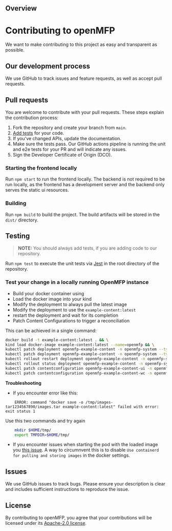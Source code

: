 ## Overview

# Contributing to openMFP
We want to make contributing to this project as easy and transparent as possible.

## Our development process
We use GitHub to track issues and feature requests, as well as accept pull requests.

## Pull requests
You are welcome to contribute with your pull requests. These steps explain the contribution process:

1. Fork the repository and create your branch from `main`.
1. [Add tests](#testing) for your code.
1. If you've changed APIs, update the documentation. 
1. Make sure the tests pass. Our GitHub actions pipeline is running the unit and e2e tests for your PR and will indicate any issues.
1. Sign the Developer Certificate of Origin (DCO).

### Starting the frontend locally

Run `npm start` to run the frontend locally.
The backend is not required to be run locally, as the frontend has a development server and the backend only serves the static ui resources.

### Building

Run `npm build` to build the project.
The build artifacts will be stored in the `dist/` directory.

## Testing

> **NOTE:** You should always add tests, if you are adding code to our repository.

Run `npm test` to execute the unit tests via [Jest](https://jestjs.io/) in the root directory of the repository.

### Test your change in a locally running OpenMFP instance

- Build your docker container using
- Load the docker image into your kind
- Modify the deployment to always pull the latest image
- Modify the deployment to use the `example-content:latest`
- restart the deployment and wait for its completion
- Patch Content Configurations to trigger a reconciliation

This can be achieved in a single command:
```bash
docker build -t example-content:latest . && \
kind load docker-image example-content:latest --name=openmfp && \
kubectl patch deployment openmfp-example-content -n openmfp-system --type='json' -p='[{"op": "replace", "path": "/spec/template/spec/containers/0/imagePullPolicy", "value": "IfNotPresent"}]' && \
kubectl patch deployment openmfp-example-content -n openmfp-system --type='json' -p='[{"op": "replace", "path": "/spec/template/spec/containers/0/image", "value": "example-content:latest"}]' && \
kubectl rollout restart deployment openmfp-example-content -n openmfp-system && \
kubectl rollout status deployment openmfp-example-content -n openmfp-system && \
kubectl patch contentconfiguration openmfp-example-content-ui -n openmfp-system --type='json' -p='[{"op": "replace", "path": "/spec/remoteConfiguration/internalUrl", "value": "http://openmfp-example-content.openmfp-system.svc.cluster.local:8080/ui/assets/config.json?r='$(date +%s%3N)'"}]' && \
kubectl patch contentconfiguration openmfp-example-content-wc -n openmfp-system --type='json' -p='[{"op": "replace", "path": "/spec/remoteConfiguration/internalUrl", "value": "http://openmfp-example-content.openmfp-system.svc.cluster.local:8080/wc/assets/config.json?r='$(date +%s%3N)'"}]'
```

**Troubleshooting**
- If you encounter error like this: 
```
    ERROR: command "docker save -o /tmp/images-tar1234567890/images.tar example-content:latest" failed with error: exit status 1
```
   Use this two commands and try again
```sh
    mkdir $HOME/tmp/
    export TMPDIR=$HOME/tmp/ 
```

- If you encounter issues when starting the pod with the loaded image you [this issue](https://github.com/kubernetes-sigs/kind/issues?q=is%3Aissue%20state%3Aopen%20load%20image). A way to circumnvent this is to disable `Use containerd for pulling and storing images` in the docker settings.

## Issues
We use GitHub issues to track bugs. Please ensure your description is
clear and includes sufficient instructions to reproduce the issue.

## License
By contributing to openMFP, you agree that your contributions will be licensed
under its [Apache-2.0 license](LICENSE).
